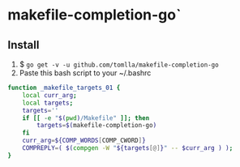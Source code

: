 # makefile-completion-go`

## Install

1. $ `go get -v -u github.com/tomlla/makefile-completion-go`
2. Paste this bash script to your ~/.bashrc

```bash
function _makefile_targets_01 {
    local curr_arg;
    local targets;
    targets=''
    if [[ -e "$(pwd)/Makefile" ]]; then
        targets=$(makefile-completion-go)
    fi
    curr_arg=${COMP_WORDS[COMP_CWORD]}
    COMPREPLY=( $(compgen -W "${targets[@]}" -- $curr_arg ) );
}
